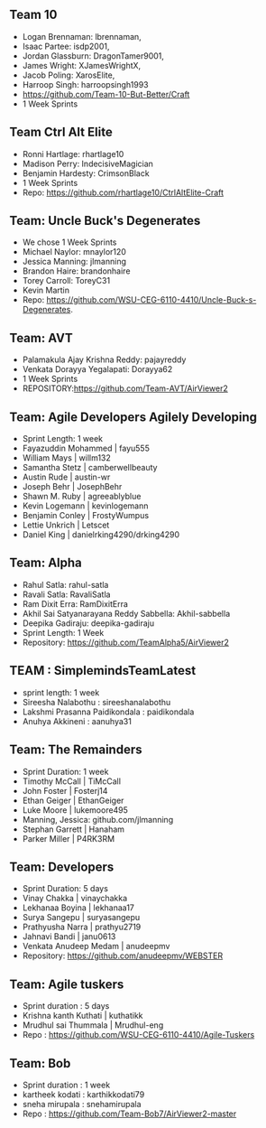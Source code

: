 ## Team 10
- Logan Brennaman: lbrennaman, 
- Isaac Partee: isdp2001, 
- Jordan Glassburn: DragonTamer9001, 
- James Wright: XJamesWrightX, 
- Jacob Poling: XarosElite, 
- Harroop Singh: harroopsingh1993
-  https://github.com/Team-10-But-Better/Craft
- 1 Week Sprints

## Team Ctrl Alt Elite 
- Ronni Hartlage: rhartlage10 
- Madison Perry: IndecisiveMagician 
- Benjamin Hardesty: CrimsonBlack 
- 1 Week Sprints 
- Repo: https://github.com/rhartlage10/CtrlAltElite-Craft
  
## Team: Uncle Buck's Degenerates  
- We chose 1 Week Sprints
- Michael Naylor: mnaylor120
- Jessica Manning: jlmanning
- Brandon Haire: brandonhaire
- Torey Carroll: ToreyC31  
- Kevin Martin
- Repo: https://github.com/WSU-CEG-6110-4410/Uncle-Buck-s-Degenerates.  
  
## Team: AVT
- Palamakula Ajay Krishna Reddy: pajayreddy
- Venkata Dorayya Yegalapati: Dorayya62
- 1 Week Sprints
- REPOSITORY:https://github.com/Team-AVT/AirViewer2

## Team: Agile Developers Agilely Developing
- Sprint Length: 1 week
- Fayazuddin Mohammed | fayu555
- William Mays | willm132
- Samantha Stetz | camberwellbeauty
- Austin Rude | austin-wr
- Joseph Behr | JosephBehr
- Shawn M. Ruby | agreeablyblue
- Kevin Logemann | kevinlogemann
- Benjamin Conley | FrostyWumpus
- Lettie Unkrich | Letscet
- Daniel King | danielrking4290/drking4290
	
## Team: Alpha
- Rahul Satla: rahul-satla 
- Ravali Satla: RavaliSatla 
- Ram Dixit Erra: RamDixitErra
- Akhil Sai Satyanarayana Reddy Sabbella: Akhil-sabbella
- Deepika Gadiraju: deepika-gadiraju
- Sprint Length: 1 Week
- Repository: https://github.com/TeamAlpha5/AirViewer2
	
## TEAM : SimplemindsTeamLatest
- sprint length: 1 week
- Sireesha Nalabothu : sireeshanalabothu
- Lakshmi Prasanna Paidikondala : paidikondala
- Anuhya Akkineni : aanuhya31

## Team: The Remainders
- Sprint Duration: 1 week
- Timothy McCall | TiMcCall
- John Foster | Fosterj14
- Ethan Geiger | EthanGeiger
- Luke Moore | lukemoore495
- Manning, Jessica: github.com/jlmanning
- Stephan Garrett | Hanaham
- Parker Miller | P4RK3RM

## Team: Developers
- Sprint Duration: 5 days
- Vinay Chakka | vinaychakka
- Lekhanaa Boyina | lekhanaa17
- Surya Sangepu | suryasangepu
- Prathyusha Narra | prathyu2719
- Jahnavi Bandi | janu0613
- Venkata Anudeep Medam | anudeepmv
- Repository: https://github.com/anudeepmv/WEBSTER

## Team: Agile tuskers
- Sprint duration : 5 days
- Krishna kanth Kuthati | kuthatikk
- Mrudhul sai Thummala | Mrudhul-eng
- Repo : https://github.com/WSU-CEG-6110-4410/Agile-Tuskers

## Team: Bob
- Sprint duration : 1 week
- kartheek kodati : karthikkodati79
- sneha mirupala : snehamirupala
- Repo : https://github.com/Team-Bob7/AirViewer2-master
